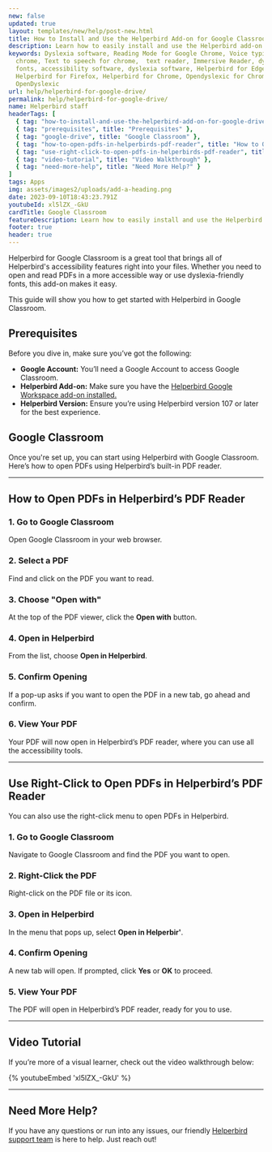 ```yaml
---
new: false
updated: true
layout: templates/new/help/post-new.html
title: How to Install and Use the Helperbird Add-on for Google Classroom
description: Learn how to easily install and use the Helperbird add-on for Google Classroom. This guide walks you through adding powerful accessibility features like dyslexia-friendly fonts and text-to-speech directly to your presentations.
keywords: Dyslexia software, Reading Mode for Google Chrome, Voice typing for
  chrome, Text to speech for chrome,  text reader, Immersive Reader, dyslexia
  fonts, accessibility software, dyslexia software, Helperbird for Edge,
  Helperbird for Firefox, Helperbird for Chrome, Opendyslexic for Chrome,
  OpenDyslexic
url: help/helperbird-for-google-drive/
permalink: help/helperbird-for-google-drive/
name: Helperbird staff
headerTags: [
  { tag: "how-to-install-and-use-the-helperbird-add-on-for-google-drive", title: "How to Install and Use the Helperbird Add-on for Google Classroom" },
  { tag: "prerequisites", title: "Prerequisites" },
  { tag: "google-drive", title: "Google Classroom" },
  { tag: "how-to-open-pdfs-in-helperbirds-pdf-reader", title: "How to Open PDFs in Helperbird’s PDF Reader" },
  { tag: "use-right-click-to-open-pdfs-in-helperbirds-pdf-reader", title: "Use Right-Click to Open PDFs in Helperbird’s PDF Reader" },
  { tag: "video-tutorial", title: "Video Walkthrough" },
  { tag: "need-more-help", title: "Need More Help?" }
]
tags: Apps
img: assets/images2/uploads/add-a-heading.png
date: 2023-09-10T18:43:23.791Z
youtubeId: xl5lZX_-GkU
cardTitle: Google Classroom
featureDescription: Learn how to easily install and use the Helperbird add-on for Google Classroom. This guide walks you through adding powerful accessibility features like dyslexia-friendly fonts and text-to-speech directly to your presentations.
footer: true
header: true
---
```


Helperbird for Google Classroom is a great tool that brings all of Helperbird's accessibility features right into your files. Whether you need to open and read PDFs in a more accessible way or use dyslexia-friendly fonts, this add-on makes it easy. 

This guide will show you how to get started with Helperbird in Google Classroom.

## Prerequisites

Before you dive in, make sure you’ve got the following:

- **Google Account:** You’ll need a Google Account to access Google Classroom.
- **Helperbird Add-on:** Make sure you have the [Helperbird Google Workspace add-on installed.](https://workspace.google.com/marketplace/app/helperbird/844716805038)
- **Helperbird Version:** Ensure you’re using Helperbird version 107 or later for the best experience.

## Google Classroom

Once you're set up, you can start using Helperbird with Google Classroom. Here’s how to open PDFs using Helperbird’s built-in PDF reader.

---

## How to Open PDFs in Helperbird’s PDF Reader

### 1. Go to Google Classroom

Open Google Classroom in your web browser.

### 2. Select a PDF

Find and click on the PDF you want to read.

### 3. Choose "Open with"

At the top of the PDF viewer, click the **Open with** button.

### 4. Open in Helperbird

From the list, choose **Open in Helperbird**.

### 5. Confirm Opening

If a pop-up asks if you want to open the PDF in a new tab, go ahead and confirm.

### 6. View Your PDF

Your PDF will now open in Helperbird’s PDF reader, where you can use all the accessibility tools.

---

## Use Right-Click to Open PDFs in Helperbird’s PDF Reader

You can also use the right-click menu to open PDFs in Helperbird.

### 1. Go to Google Classroom

Navigate to Google Classroom and find the PDF you want to open.

### 2. Right-Click the PDF

Right-click on the PDF file or its icon.

### 3. Open in Helperbird

In the menu that pops up, select **Open in Helperbir'**.

### 4. Confirm Opening

A new tab will open. If prompted, click **Yes** or **OK** to proceed.

### 5. View Your PDF

The PDF will open in Helperbird’s PDF reader, ready for you to use.


---

## Video Tutorial

If you’re more of a visual learner, check out the video walkthrough below:

{% youtubeEmbed 'xl5lZX_-GkU' %}


--- 
## Need More Help?

If you have any questions or run into any issues, our friendly [Helperbird support team](/support/) is here to help. Just reach out!
